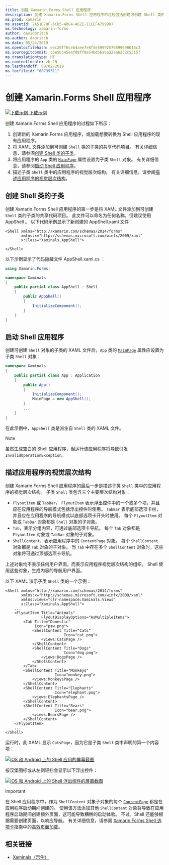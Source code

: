 ```yaml
---
title: 创建 Xamarin.Forms Shell 应用程序
description: 创建 Xamarin.Forms Shell 应用程序的过程包括创建可创建 Shell 类的子类的 XAML 文件，将应用程序的 App 类的 MainPage 属性设置为子类 Shell 对象，然后描述子类 Shell 类中的应用程序的视觉层次结构。
ms.prod: xamarin
ms.assetid: 2A51D78F-6CD5-4BC4-A62E-11CEFA799987
ms.technology: xamarin-forms
author: davidbritch
ms.author: dabritch
ms.date: 05/24/2019
ms.openlocfilehash: eec20ff6ceb4aee7e8fde59992576899690616c3
ms.sourcegitcommit: c6e56545eafd8ff9e540d56aba32aa6232c5315f
ms.translationtype: HT
ms.contentlocale: zh-CN
ms.lasthandoff: 08/02/2019
ms.locfileid: "68739311"
---
```

# <a name="create-a-xamarinforms-shell-application"></a>创建 Xamarin.Forms Shell 应用程序

[![下载示例](~/media/shared/download.png) 下载示例](https://docs.microsoft.com/samples/xamarin/xamarin-forms-samples/userinterface-xaminals/)

创建 Xamarin.Forms Shell 应用程序的过程如下所示：

1. 创建新的 Xamarin.Forms 应用程序，或加载想要转换为 Shell 应用程序的现有应用程序。
1. 将 XAML 文件添加到可创建 `Shell` 类的子类的共享代码项目。 有关详细信息，请参阅[创建 Shell 类的子类](#subclass-the-shell-class)。
1. 将应用程序的 `App` 类的 [`MainPage`](xref:Xamarin.Forms.Application.MainPage) 属性设置为子类 `Shell` 对象。 有关详细信息，请参阅[启动 Shell 应用程序](#bootstrap-the-shell-application)。
1. 描述子类 `Shell` 类中的应用程序的视觉层次结构。 有关详细信息，请参阅[描述应用程序的视觉层次结构](#describe-the-visual-hierarchy-of-the-application)。

## <a name="subclass-the-shell-class"></a>创建 Shell 类的子类

创建 Xamarin.Forms Shell 应用程序的第一步是将 XAML 文件添加到可创建 `Shell` 类的子类的共享代码项目。 此文件可以命名为任何名称，但建议使用 AppShell  。 以下代码示例显示了新创建的 AppShell.xaml  文件：

```xaml
<Shell xmlns="http://xamarin.com/schemas/2014/forms"
       xmlns:x="http://schemas.microsoft.com/winfx/2009/xaml"
       x:Class="Xaminals.AppShell">

</Shell>
```

以下示例显示了代码隐藏文件 AppShell.xaml.cs  ：

```csharp
using Xamarin.Forms;

namespace Xaminals
{
    public partial class AppShell : Shell
    {
        public AppShell()
        {
            InitializeComponent();
        }
    }
}
```

## <a name="bootstrap-the-shell-application"></a>启动 Shell 应用程序

创建可创建 `Shell` 对象的子类的 XAML 文件后，`App` 类的 [`MainPage`](xref:Xamarin.Forms.Application.MainPage) 属性应设置为子类 `Shell` 对象：

```csharp
namespace Xaminals
{
    public partial class App : Application
    {
        public App()
        {
            InitializeComponent();
            MainPage = new AppShell();
        }
        ...
    }
}
```

在此示例中，`AppShell` 类是派生自 `Shell` 类的 XAML 文件。

> [!NOTE]
> 虽然生成空白的 Shell 应用程序，但运行该应用程序将导致引发 `InvalidOperationException`。

## <a name="describe-the-visual-hierarchy-of-the-application"></a>描述应用程序的视觉层次结构

创建 Xamarin.Forms Shell 应用程序的最后一步是描述子类 `Shell` 类中的应用程序的视觉层次结构。 子类 `Shell` 类包含三个主要层次结构对象：

- `FlyoutItem` 或 `TabBar`。 `FlyoutItem` 表示浮出控件中的一个或多个项，并且应在应用程序的导航模式包括浮出控件时使用。 `TabBar` 表示底部选项卡栏，并且应在应用程序的导航模式以底部选项卡开头时使用。 每个 `FlyoutItem` 对象或 `TabBar` 对象都是 `Shell` 对象的子对象。
- `Tab`，表示分组内容，可通过底部选项卡导航。 每个 `Tab` 对象都是 `FlyoutItem` 对象或 `TabBar` 对象的子对象。
- `ShellContent`，表示应用程序中的 `ContentPage` 对象。 每个 `ShellContent` 对象都是 `Tab` 对象的子对象。 当 `Tab` 中存在多个 `ShellContent` 对象时，这些对象将可通过顶部选项卡导航。

上述对象均不表示任何用户界面，而表示应用程序视觉层次结构的组织。 Shell 使用这些对象，生成内容的导航用户界面。

以下 XAML 演示子类 `Shell` 类的一个示例：

```xaml
<Shell xmlns="http://xamarin.com/schemas/2014/forms"
       xmlns:x="http://schemas.microsoft.com/winfx/2009/xaml"
       xmlns:views="clr-namespace:Xaminals.Views"
       x:Class="Xaminals.AppShell">
    ...
    <FlyoutItem Title="Animals"
                FlyoutDisplayOptions="AsMultipleItems">
        <Tab Title="Domestic"
             Icon="paw.png">
            <ShellContent Title="Cats"
                          Icon="cat.png">
                <views:CatsPage />
            </ShellContent>
            <ShellContent Title="Dogs"
                          Icon="dog.png">
                <views:DogsPage />
            </ShellContent>
        </Tab>
        <ShellContent Title="Monkeys"
                      Icon="monkey.png">
            <views:MonkeysPage />
        </ShellContent>
        <ShellContent Title="Elephants"
                      Icon="elephant.png">  
            <views:ElephantsPage />
        </ShellContent>
        <ShellContent Title="Bears"
                      Icon="bear.png">
            <views:BearsPage />
        </ShellContent>
    </FlyoutItem>
    ...
</Shell>
```

运行时，此 XAML 显示 `CatsPage`，因为它是子类 `Shell` 类中声明的第一个内容项：

[![iOS 和 Android 上的 Shell 应用的屏幕截图](create-images/cats.png "Shell 应用")](create-images/cats-large.png#lightbox "Shell 应用")

按汉堡图标或从左侧轻扫会显示以下浮出控件：

[![iOS 和 Android 上的 Shell 浮出控件的屏幕截图](create-images/flyout-reduced.png "Shell 浮出控件")](create-images/flyout-reduced-large.png#lightbox "Shell 浮出控件")

> [!IMPORTANT]
> 在 Shell 应用程序中，作为 `ShellContent` 对象子对象的每个 [`ContentPage`](xref:Xamarin.Forms.ContentPage) 都是在应用程序启动期间创建的。 使用该方法添加其他 `ShellContent` 对象将导致在应用程序启动期间创建额外页面，这可能导致糟糕的启动体验。 不过，Shell 还能够根据需要创建页面，以响应导航。 有关详细信息，请参阅 [Xamarin.Forms Shell 选项卡](tabs.md)指南中的[高效页面加载](tabs.md#efficient-page-loading)。

## <a name="related-links"></a>相关链接

- [Xaminals（示例）](https://docs.microsoft.com/samples/xamarin/xamarin-forms-samples/userinterface-xaminals/)
